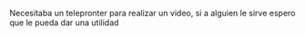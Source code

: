 Necesitaba un telepronter para realizar un video, si a alguien le sirve espero que le pueda dar una utilidad 
